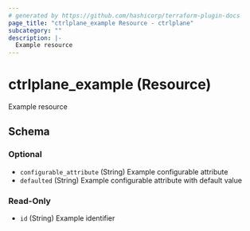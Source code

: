 ```yaml
---
# generated by https://github.com/hashicorp/terraform-plugin-docs
page_title: "ctrlplane_example Resource - ctrlplane"
subcategory: ""
description: |-
  Example resource
---
```


# ctrlplane_example (Resource)

Example resource



<!-- schema generated by tfplugindocs -->
## Schema

### Optional

- `configurable_attribute` (String) Example configurable attribute
- `defaulted` (String) Example configurable attribute with default value

### Read-Only

- `id` (String) Example identifier
